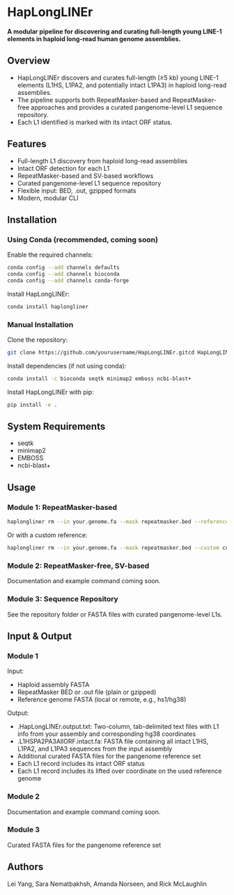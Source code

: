 # HapLongLINEr

**A modular pipeline for discovering and curating full-length young LINE-1 elements in haploid long-read human genome assemblies.**

## Overview

- HapLongLINEr discovers and curates full-length (≥5 kb) young LINE-1 elements (L1HS, L1PA2, and potentially intact L1PA3) in haploid long-read assemblies.  
- The pipeline supports both RepeatMasker-based and RepeatMasker-free approaches and provides a curated pangenome-level L1 sequence repository.
- Each L1 identified is marked with its intact ORF status.

## Features

- Full-length L1 discovery from haploid long-read assemblies
- Intact ORF detection for each L1
- RepeatMasker-based and SV-based workflows
- Curated pangenome-level L1 sequence repository
- Flexible input: BED, .out, gzipped formats
- Modern, modular CLI

## Installation

### Using Conda (recommended, coming soon)

Enable the required channels:
```bash
conda config --add channels defaults
conda config --add channels bioconda
conda config --add channels conda-forge
```

Install HapLongLINEr:
```bash
conda install haplongliner
```

### Manual Installation

Clone the repository:
```bash
git clone https://github.com/yourusername/HapLongLINEr.gitcd HapLongLINEr
```

Install dependencies (if not using conda):
```bash
conda install -c bioconda seqtk minimap2 emboss ncbi-blast+
```
Install HapLongLINEr with pip:
```bash
pip install -e .
```


## System Requirements

- seqtk
- minimap2
- EMBOSS
- ncbi-blast+

## Usage

### Module 1: RepeatMasker-based

```bash
haplongliner rm --in your.genome.fa --mask repeatmasker.bed --reference hs1 --out output_dir
```
Or with a custom reference:
```bash
haplongliner rm --in your.genome.fa --mask repeatmasker.bed --custom custom_reference.fa.gz --out output_dir
```

### Module 2: RepeatMasker-free, SV-based

Documentation and example command coming soon.

### Module 3: Sequence Repository

See the repository folder or FASTA files with curated pangenome-level L1s.

## Input & Output

### Module 1

Input:
- Haploid assembly FASTA
- RepeatMasker BED or .out file (plain or gzipped)
- Reference genome FASTA (local or remote, e.g., hs1/hg38)

Output:
- .HapLongLINEr.output.txt: Two-column, tab-delimited text files with L1 info from your assembly and corresponding hg38 coordinates
- .L1HSPA2PA3AllORF.intact.fa: FASTA file containing all intact L1HS, L1PA2, and L1PA3 sequences from the input assembly
- Additional curated FASTA files for the pangenome reference set
- Each L1 record includes its intact ORF status
- Each L1 record includes its lifted over coordinate on the used reference genome

### Module 2

Documentation and example command coming soon.

### Module 3

Curated FASTA files for the pangenome reference set

## Authors

Lei Yang, Sara Nematbakhsh, Amanda Norseen, and Rick McLaughlin
